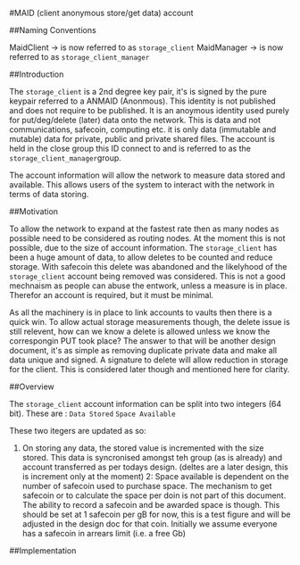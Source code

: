 #MAID (client anonymous store/get data) account

##Naming Conventions

MaidClient  -> is now referred to as ```storage_client``` 
MaidManager -> is now referred to as ```storage_client_manager```

##Introduction

The ```storage_client``` is a 2nd degree key pair, it's is signed by the pure keypair referred to a ANMAID (Anonmous). This identity is not published and does not require to be published. It is an anoymous identity used purely for put/deg/delete (later) data onto the network. This is data and not communications, safecoin, computing etc. it is only data (immutable and mutable) data for private, public and private shared files. The account is held in the close group this ID connect to and is referred to as the ```storage_client_manager```group.

The account information will allow the network to measure data stored and available. This allows users of the system to interact with the network in terms of data storing. 


##Motivation

To allow the network to expand at the fastest rate then as many nodes as possible need to be considered as routing nodes. At the moment this is not possible, due to the size of account information. The ```storage_client``` has been a huge amount of data, to allow deletes to be counted and reduce storage. With safecoin this delete was abandoned and the likelyhood of the ```storage_client``` account being removed was considered. This is not a good mechnaism as people can abuse the entwork, unless a measure is in place. Therefor an account is required, but it must be minimal. 

As all the machinery is in place to link accounts to vaults then there is a quick win. To allow actual storage measurements though, the delete issue is still relevent, how can we know a delete is allowed unless we know the correspongin PUT took place? The answer to that will be another design document, it's as simple as removing duplicate private data and make all data unique and signed. A signature to delete will allow reduction in storage for the client. This is considered later though and mentioned here for clarity. 


##Overview

The ```storage_client``` account information can be split into two integers (64 bit). These are :
```Data Stored```
```Space Available```

These two itegers are updated as so:
1. On storing any data, the stored value is incremented with the size stored. This data is syncronised amongst teh group (as is already) and account transferred as per todays design. (deltes are a later design, this is increment only at the moment)
2: Space available is dependent on the number of safecoin used to purchase space. The mechanism to get safecoin or to calculate the space per doin is not part of this document. The ability to record a safecoin and be awarded space is though. This should be set at 1 safecoin per gB for now, this is a test figure and will be adjusted in the design doc for that coin. Initially we assume everyone has a safecoin in arrears limit (i.e. a free Gb) 

##Implementation

